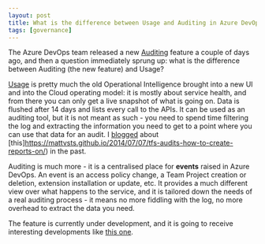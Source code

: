 ```yaml
---
layout: post
title: What is the difference between Usage and Auditing in Azure DevOps?
tags: [governance]
---
```

The Azure DevOps team released a new [Auditing](https://docs.microsoft.com/en-us/azure/devops/organizations/settings/azure-devops-auditing?view=azure-devops) feature a couple of days ago, and then a question immediately sprung up: what is the difference between Auditing (the new feature) and Usage?

[Usage](https://docs.microsoft.com/en-us/azure/devops/integrate/concepts/rate-limits?view=azure-devops) is pretty much the old Operational Intelligence brought into a new UI and into the Cloud operating model: it is mostly about service health, and from there you can only get a live snapshot of what is going on. Data is flushed after 14 days and lists every call to the APIs. It can be used as an auditing tool, but it is not meant as such - you need to spend time filtering the log and extracting the information you need to get to a point where you can use that data for an audit. I [blogged](https://mattvsts.github.io/2014/03/02/how-to-perform-tfs-security-audit/) about [this]https://mattvsts.github.io/2014/07/07/tfs-audits-how-to-create-reports-on/) in the past.

Auditing is much more - it is a centralised place for **events** raised in Azure DevOps. An event is an access policy change, a Team Project creation or deletion, extension installation or update, etc. It provides a much different view over what happens to the service, and it is tailored down the needs of a real auditing process - it means no more fiddling with the log, no more overhead to extract the data you need.

The feature is currently under development, and it is going to receive interesting developments like [this one](https://dev.azure.com/mseng/AzureDevOpsRoadmap/_workitems/edit/1565788/).